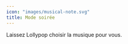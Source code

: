 ```yaml
---
icon: "images/musical-note.svg"
title: Mode soirée
---
```

Laissez Lollypop choisir la musique pour vous.

